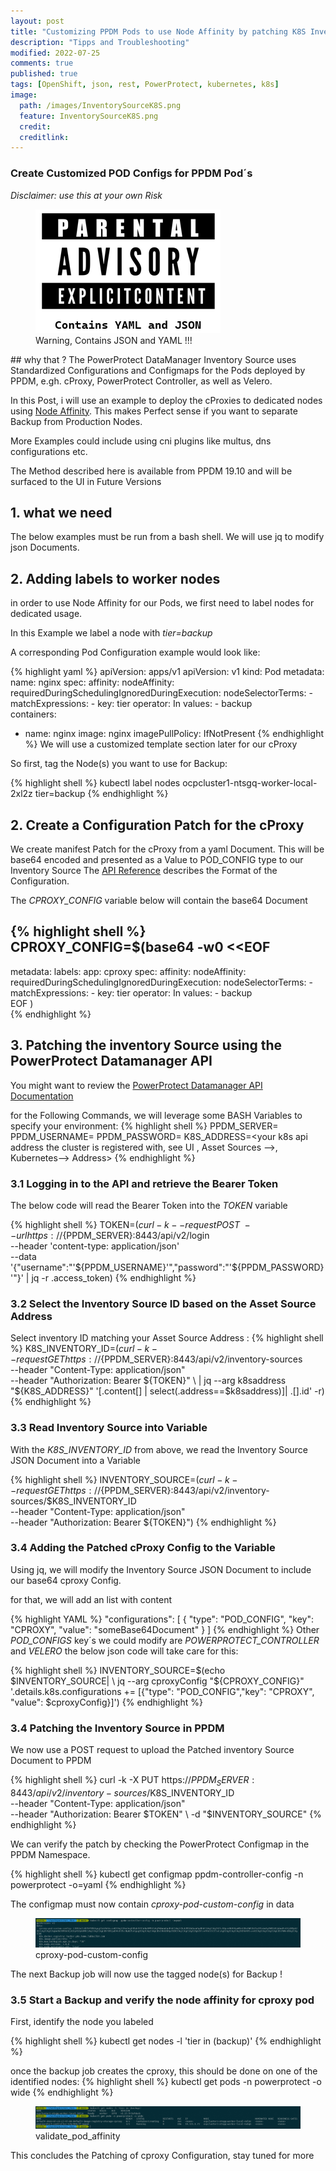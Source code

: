 ```yaml
---
layout: post
title: "Customizing PPDM Pods to use Node Affinity by patching K8S Inventory Source"
description: "Tipps and Troubleshooting"
modified: 2022-07-25
comments: true
published: true
tags: [OpenShift, json, rest, PowerProtect, kubernetes, k8s]
image:
  path: /images/InventorySourceK8S.png
  feature: InventorySourceK8S.png
  credit: 
  creditlink: 
---
```

### Create Customized POD Configs for PPDM Pod´s
*Disclaimer: use this at your own Risk*  
<figure class="full">
	<img src="/images/parental_advisory.png" alt="">
	<figcaption>Warning, Contains JSON and YAML !!!</figcaption>
</figure>
## why that ?
The PowerProtect DataManager Inventory Source uses Standardized Configurations and Configmaps for the Pods deployed by PPDM, e.gh. cProxy, PowerProtect Controller, as well as Velero.

In this Post, i will use an example to deploy the cProxies to dedicated nodes using [Node Affinity](https://kubernetes.io/docs/tasks/configure-pod-container/assign-pods-nodes-using-node-affinity/). This makes Perfect sense if you want to separate Backup from Production Nodes.

More Examples could include using cni plugins like multus, dns configurations etc.

The Method described here is available from PPDM 19.10 and will be surfaced to the UI in Future Versions 

## 1. what we need
The below examples must be run from a bash shell. We will use jq to modify json Documents.

## 2. Adding labels to worker nodes
in order to use Node Affinity for our Pods, we first need to label nodes for dedicated usage.

In this Example we label a node with *tier=backup*

A corresponding Pod Configuration example would look like:

{% highlight yaml %}
apiVersion: apps/v1
apiVersion: v1
kind: Pod
metadata:
  name: nginx
spec:
  affinity:
    nodeAffinity:
      requiredDuringSchedulingIgnoredDuringExecution:
        nodeSelectorTerms:
        - matchExpressions:
          - key: tier
            operator: In
            values:
            - backup            
  containers:
  - name: nginx
    image: nginx
    imagePullPolicy: IfNotPresent
{% endhighlight %}
We will use a customized template section later for our cProxy

So first, tag the Node(s) you want to use for Backup:

{% highlight shell %}
kubectl label nodes ocpcluster1-ntsgq-worker-local-2xl2z tier=backup
{% endhighlight %}


## 2. Create a Configuration Patch for the cProxy
We create manifest Patch for the cProxy from a yaml Document.
This will be base64 encoded and presented as a Value to POD_CONFIG type to our Inventory Source
The [API Reference](https://developer.dell.com/apis/4378/versions/19.11/reference/ppdm-public.oas2.yaml/components/schemas/InventorySourceK8s) describes the Format of the Configuration.

The *CPROXY_CONFIG* variable below will contain the base64 Document

{% highlight shell %}
CPROXY_CONFIG=$(base64 -w0 <<EOF
---
metadata:
  labels:
    app: cproxy
spec:
  affinity:
    nodeAffinity:
      requiredDuringSchedulingIgnoredDuringExecution:
        nodeSelectorTerms:
        - matchExpressions:
          - key: tier
            operator: In
            values:
            - backup      
EOF
)    
{% endhighlight %}

## 3. Patching the inventory Source using the PowerProtect Datamanager API
You might want to review the [PowerProtect Datamanager API Documentation](https://developer.dell.com/apis/4378/versions/19.11/docs/introduction.md)

for the Following Commands, we will leverage some BASH Variables to specify your environment:
{% highlight shell %}
PPDM_SERVER=<your ppdm fqdn>
PPDM_USERNAME=<your ppdm username>
PPDM_PASSWORD=<your ppdm password>
K8S_ADDRESS=<your k8s api address the cluster is registered with, see UI , Asset Sources -->, Kubernetes--> Address>
{% endhighlight %}

### 3.1 Logging in to the API and retrieve the Bearer Token
The below code will read the Bearer Token into the *TOKEN* variable

{% highlight shell %}
TOKEN=$(curl -k --request POST \
  --url https://${PPDM_SERVER}:8443/api/v2/login \
  --header 'content-type: application/json' \
  --data '{"username":"'${PPDM_USERNAME}'","password":"'${PPDM_PASSWORD}'"}' | jq -r .access_token)
{% endhighlight %}


### 3.2 Select the Inventory Source ID based on the Asset Source Address 

Select inventory ID matching your Asset Source Address :
{% highlight shell %}
K8S_INVENTORY_ID=$(curl -k --request GET https://${PPDM_SERVER}:8443/api/v2/inventory-sources \
--header "Content-Type: application/json" \
--header "Authorization: Bearer ${TOKEN}" \
| jq --arg k8saddress "${K8S_ADDRESS}" '[.content[] | select(.address==$k8saddress)]| .[].id' -r)
{% endhighlight %}

### 3.3 Read Inventory Source into Variable

With the *K8S_INVENTORY_ID* from above, we read the Inventory Source JSON Document into a Variable

{% highlight shell %}
INVENTORY_SOURCE=$(curl -k --request GET https://${PPDM_SERVER}:8443/api/v2/inventory-sources/$K8S_INVENTORY_ID \
--header "Content-Type: application/json" \
--header "Authorization: Bearer ${TOKEN}")
{% endhighlight %}


### 3.4 Adding the Patched cProxy Config to the Variable

Using jq, we will modify the Inventory Source JSON Document to include our base64 cproxy Config.

for that, we will add an list with content 

{% highlight YAML %}
"configurations": [
        {
          "type": "POD_CONFIG",
          "key": "CPROXY",
          "value": "someBase64Document"
        }
      ]
{% endhighlight %}
Other *POD_CONFIGS* key´s we could modify are *POWERPROTECT_CONTROLLER* and *VELERO*
the below json code will take care for this:

{% highlight shell %}
INVENTORY_SOURCE=$(echo $INVENTORY_SOURCE| \
 jq --arg cproxyConfig "${CPROXY_CONFIG}" '.details.k8s.configurations += [{"type": "POD_CONFIG","key": "CPROXY", "value": $cproxyConfig}]')
{% endhighlight %}

### 3.4 Patching the Inventory Source in PPDM

We now use a POST request to upload the Patched inventory Source Document to PPDM

{% highlight shell %}
curl -k -X PUT https://${PPDM_SERVER}:8443/api/v2/inventory-sources/$K8S_INVENTORY_ID \
--header "Content-Type: application/json" \
--header "Authorization: Bearer $TOKEN" \
-d "$INVENTORY_SOURCE"
{% endhighlight %}

We can verify the patch by checking the PowerProtect Configmap in the PPDM Namespace.

{% highlight shell %}
kubectl get configmap  ppdm-controller-config -n powerprotect -o=yaml
{% endhighlight %}


The configmap must now contain *cproxy-pod-custom-config* in data

<figure class="full">
	<img src="/images/patched-cproxy.png" alt="cproxy-pod-custom-config">
	<figcaption>cproxy-pod-custom-config</figcaption>
</figure>


The next Backup job will now use the tagged node(s) for Backup !

### 3.5 Start a Backup and verify the node affinity for cproxy pod

First, identify the node you labeled

{% highlight shell %}
kubectl get nodes -l 'tier in (backup)'
{% endhighlight %}

once the backup job creates the cproxy, this should be done on one of the identified nodes:
{% highlight shell %}
kubectl get pods -n powerprotect -o wide
{% endhighlight %}



<figure class="full">
	<img src="/images/validate_pod_affinity.png" alt="cproxy-pod-custom-config">
	<figcaption>validate_pod_affinity</figcaption>
</figure>


This concludes the Patching of cproxy Configuration, stay tuned for more